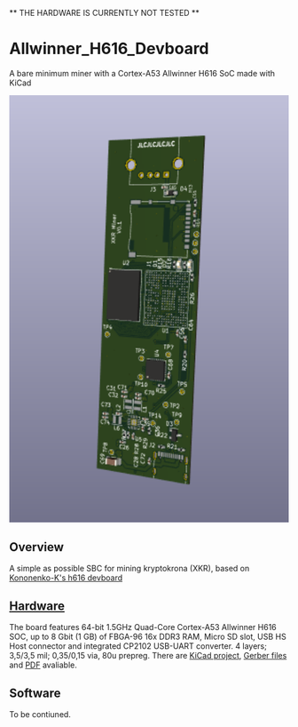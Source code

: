 ** THE HARDWARE IS CURRENTLY NOT TESTED **

# Allwinner_H616_Devboard
A bare minimum miner with a Cortex-A53 Allwinner H616 SoC made with KiCad


<p align="center">
     <img width="900" src="https://github.com/TechyGuy17/kryptokrona-mini-miner/blob/main/pics/main.png">
</p>

## Overview
A simple as possible SBC for mining kryptokrona (XKR), based on [Kononenko-K's h616 devboard](https://github.com/Kononenko-K/Allwinner_H616_Devboard/)

## [Hardware](Hardware)


The board features 64-bit 1.5GHz Quad-Core Cortex-A53 Allwinner H616 SOC, up to 8 Gbit (1 GB) of FBGA-96 16x DDR3 RAM, Micro SD slot, USB HS Host connector and integrated CP2102 USB-UART converter. 4 layers; 3,5/3,5 mil; 0,35/0,15 via, 80u prepreg.
There are [KiCad project](/Hardware), [Gerber files](/Hardware/gerber) and [PDF](/Hardware/output.pdf) avaliable.

## Software
To be contiuned.
